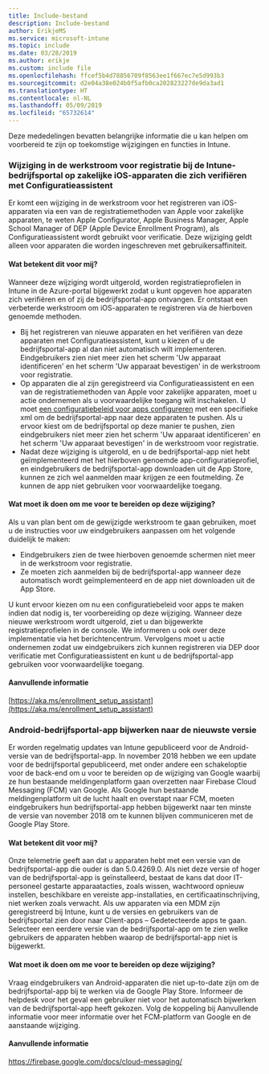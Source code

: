 ```yaml
---
title: Include-bestand
description: Include-bestand
author: ErikjeMS
ms.service: microsoft-intune
ms.topic: include
ms.date: 03/28/2019
ms.author: erikje
ms.custom: include file
ms.openlocfilehash: ffcef5b4d78856709f8563ee1f667ec7e5d993b3
ms.sourcegitcommit: d2e04a38e024b0f5afb0ca202823227de9da3ad1
ms.translationtype: HT
ms.contentlocale: nl-NL
ms.lasthandoff: 05/09/2019
ms.locfileid: "65732614"
---
```

Deze mededelingen bevatten belangrijke informatie die u kan helpen om voorbereid te zijn op toekomstige wijzigingen en functies in Intune. 

### <a name="change-in-enrollment-workflow-with-intune-company-portal-on-corporate-ios-devices-authenticating-with-setup-assistant----1927359---"></a>Wijziging in de werkstroom voor registratie bij de Intune-bedrijfsportal op zakelijke iOS-apparaten die zich verifiëren met Configuratieassistent <!-- 1927359 -->
Er komt een wijziging in de werkstroom voor het registreren van iOS-apparaten via een van de registratiemethoden van Apple voor zakelijke apparaten, te weten Apple Configurator, Apple Business Manager, Apple School Manager of DEP (Apple Device Enrollment Program), als Configuratieassistent wordt gebruikt voor verificatie. Deze wijziging geldt alleen voor apparaten die worden ingeschreven met gebruikersaffiniteit.

#### <a name="how-does-this-affect-me"></a>Wat betekent dit voor mij?
Wanneer deze wijziging wordt uitgerold, worden registratieprofielen in Intune in de Azure-portal bijgewerkt zodat u kunt opgeven hoe apparaten zich verifiëren en of zij de bedrijfsportal-app ontvangen. Er ontstaat een verbeterde werkstroom om iOS-apparaten te registreren via de hierboven genoemde methoden. 

- Bij het registreren van nieuwe apparaten en het verifiëren van deze apparaten met Configuratieassistent, kunt u kiezen of u de bedrijfsportal-app al dan niet automatisch wilt implementeren. Eindgebruikers zien niet meer zien het scherm 'Uw apparaat identificeren' en het scherm 'Uw apparaat bevestigen' in de werkstroom voor registratie.  
- Op apparaten die al zijn geregistreerd via Configuratieassistent en een van de registratiemethoden van Apple voor zakelijke apparaten, moet u actie ondernemen als u voorwaardelijke toegang wilt inschakelen. U moet [een configuratiebeleid voor apps configureren](https://aka.ms/enrollment_setup_assistant) met een specifieke xml om de bedrijfsportal-app naar deze apparaten te pushen.  Als u ervoor kiest om de bedrijfsportal op deze manier te pushen, zien eindgebruikers niet meer zien het scherm 'Uw apparaat identificeren' en het scherm 'Uw apparaat bevestigen' in de werkstroom voor registratie. 
- Nadat deze wijziging is uitgerold, en u de bedrijfsportal-app niet hebt geïmplementeerd met het hierboven genoemde app-configuratieprofiel, en eindgebruikers de bedrijfsportal-app downloaden uit de App Store, kunnen ze zich wel aanmelden maar krijgen ze een foutmelding. Ze kunnen de app niet gebruiken voor voorwaardelijke toegang. 

#### <a name="what-do-i-need-to-do-to-prepare-for-this-change"></a>Wat moet ik doen om me voor te bereiden op deze wijziging?
Als u van plan bent om de gewijzigde werkstroom te gaan gebruiken, moet u de instructies voor uw eindgebruikers aanpassen om het volgende duidelijk te maken:

- Eindgebruikers zien de twee hierboven genoemde schermen niet meer in de werkstroom voor registratie. 
- Ze moeten zich aanmelden bij de bedrijfsportal-app wanneer deze automatisch wordt geïmplementeerd en de app niet downloaden uit de App Store. 

U kunt ervoor kiezen om nu een configuratiebeleid voor apps te maken indien dat nodig is, ter voorbereiding op deze wijziging. Wanneer deze nieuwe werkstroom wordt uitgerold, ziet u dan bijgewerkte registratieprofielen in de console. We informeren u ook over deze implementatie via het berichtencentrum. Vervolgens moet u actie ondernemen zodat uw eindgebruikers zich kunnen registreren via DEP door verificatie met Configuratieassistent en kunt u de bedrijfsportal-app gebruiken voor voorwaardelijke toegang.

#### <a name="additional-information"></a>Aanvullende informatie 
[https://aka.ms/enrollment_setup_assistant](https://aka.ms/enrollment_setup_assistant)


### <a name="update-your-android-company-portal-app-to-the-latest-version---4536963--"></a>Android-bedrijfsportal-app bijwerken naar de nieuwste versie <!--4536963-->
Er worden regelmatig updates van Intune gepubliceerd voor de Android-versie van de bedrijfsportal-app. In november 2018 hebben we een update voor de bedrijfsportal gepubliceerd, met onder andere een schakeloptie voor de back-end om u voor te bereiden op de wijziging van Google waarbij ze hun bestaande meldingenplatform gaan overzetten naar Firebase Cloud Messaging (FCM) van Google. Als Google hun bestaande meldingenplatform uit de lucht haalt en overstapt naar FCM, moeten eindgebruikers hun bedrijfsportal-app hebben bijgewerkt naar ten minste de versie van november 2018 om te kunnen blijven communiceren met de Google Play Store.

#### <a name="how-does-this-affect-me"></a>Wat betekent dit voor mij?
Onze telemetrie geeft aan dat u apparaten hebt met een versie van de bedrijfsportal-app die ouder is dan 5.0.4269.0. Als niet deze versie of hoger van de bedrijfsportal-app is geïnstalleerd, bestaat de kans dat door IT-personeel gestarte apparaatacties, zoals wissen, wachtwoord opnieuw instellen, beschikbare en vereiste app-installaties, en certificaatinschrijving, niet werken zoals verwacht. Als uw apparaten via een MDM zijn geregistreerd bij Intune, kunt u de versies en gebruikers van de bedrijfsportal zien door naar Client-apps – Gedetecteerde apps te gaan. Selecteer een eerdere versie van de bedrijfsportal-app om te zien welke gebruikers de apparaten hebben waarop de bedrijfsportal-app niet is bijgewerkt.

#### <a name="what-do-i-need-to-do-to-prepare-for-this-change"></a>Wat moet ik doen om me voor te bereiden op deze wijziging?
Vraag eindgebruikers van Android-apparaten die niet up-to-date zijn om de bedrijfsportal-app bij te werken via de Google Play Store. Informeer de helpdesk voor het geval een gebruiker niet voor het automatisch bijwerken van de bedrijfsportal-app heeft gekozen. Volg de koppeling bij Aanvullende informatie voor meer informatie over het FCM-platform van Google en de aanstaande wijziging.

#### <a name="additional-information"></a>Aanvullende informatie
https://firebase.google.com/docs/cloud-messaging/
